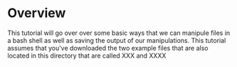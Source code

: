 # Overview #
This tutorial will go over over some basic ways that we can manipule files in a bash shell as well as saving the output of our manipulations. This tutorial assumes that you've downloaded the two example files that are also located in this directory that are called XXX and XXXX
